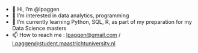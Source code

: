 - 👋 Hi, I’m @lpaggen
- 👀 I’m interested in data analytics, programming
- 🌱 I’m currently learning Python, SQL, R, as part of my preparation for my Data Science masters
- 📫 How to reach me : lpaggen@gmail.com / l.paggen@student.maastrichtuniversity.nl

<!---
lpaggen/lpaggen is a ✨ special ✨ repository because its `README.md` (this file) appears on your GitHub profile.
You can click the Preview link to take a look at your changes.
--->
